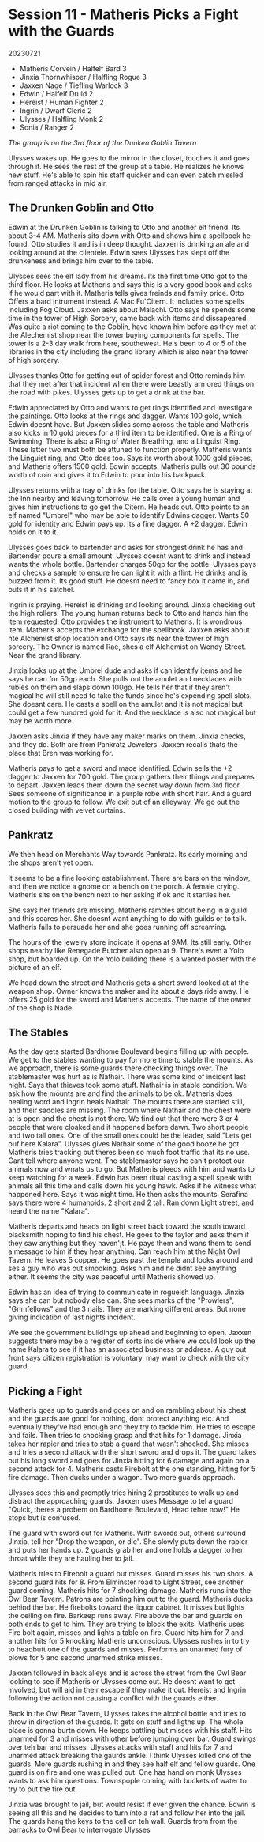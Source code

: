 # Session 11 - Matheris Picks a Fight with the Guards

20230721
- Matheris Corvein / Halfelf Bard 3
- Jinxia Thornwhisper / Halfling Rogue 3
- Jaxxen Nage / Tiefling Warlock 3
- Edwin / Halfelf Druid 2
- Hereist / Human Fighter 2
- Ingrin / Dwarf Cleric 2
- Ulysses / Halfling Monk 2
- Sonia / Ranger 2

_The group is on the 3rd floor of the Dunken Goblin Tavern_

Ulysses wakes up. He goes to the mirror in the closet, touches it and goes through it. He sees the rest of the group at a table. He realizes he knows new stuff. He's able to spin his staff quicker and can even catch missled from ranged attacks in mid air.

## The Drunken Goblin and Otto

Edwin at the Drunken Goblin is talking to Otto and another elf friend. Its about 3-4 AM. Matheris sits down with Otto and shows him a spellbook he found. Otto studies it and is in deep thought. Jaxxen is drinking an ale and looking around at the clientele. Edwin sees Ulysses has slept off the drunkeness and brings him over to the table. 

Ulysses sees the elf lady from his dreams. Its the first time Otto got to the third floor. He looks at Matheris and says this is a very good book and asks if he would part with it. Matheris tells gives freinds and family price. Otto Offers a bard intrument instead. A Mac Fu'Citern. It includes some spells including Fog Cloud.  Jaxxen asks about Malachi. Otto says he spends some time in the tower of High Sorcery, came back with items and dissapeared. Was quite a riot coming to the Goblin, have known him before as they met at the Alechemist shop near the tower buying components for spells. The tower is a 2-3 day walk from here, southewest. He's been to 4 or 5 of the libraries in the city including the grand library which is also near the tower of high sorcery.

Ulysses thanks Otto for getting out of spider forest and Otto reminds him that they met after that incident when there were beastly armored things on the road with pikes. Ulysses gets up to get a drink at the bar.

Edwin appreciated by Otto and wants to get rings identified and investigate the paintings. Otto looks at the rings and dagger. Wants 100 gold, which Edwin doesnt have. But Jaxxen slides some across the table and Matheris also kicks in 10 gold pieces for a third item to be identified. One is a Ring of Swimming. There is also a Ring of Water Breathing, and a Linguist Ring. These latter two must both be attuned to function properly. Matheris wants the Linguist ring, and Otto does too.  Says its worth about 1000 gold pieces, and Matheris offers 1500 gold. Edwin accepts.  Matheris pulls out 30 pounds worth of coin and gives it to Edwin to pour into his backpack.

Ulysses returns with a tray of drinks for the table. Otto says he is staying at the Inn nearby and leaving tomorrow. He calls over a young human and gives him instructions to go get the Citern. He heads out. Otto points to an elf named "Umbrel" who may be able to identify Edwins dagger. Wants 50 gold for identity and Edwin pays up. Its a fine dagger. A +2 dagger. Edwin holds on it to it.

Ulysses goes back to bartender and asks for strongest drink he has and Bartender pours a small amount. Ulysses doesnt want to drink and instead wants the whole bottle. Bartender charges 50gp for the bottle. Ulysses pays and checks a sample to ensure he can light it with a flint. He drinks and is buzzed from it. Its good stuff. He doesnt need to fancy box it came in, and puts it in his satchel.

Ingrin is praying. Hereist is drinking and looking around. Jinxia checking out the high rollers. The young human returns back to Otto and hands him the item requested. Otto provides the instrument to Matheris. It is wondrous item. Matheris accepts the exchange for the spellbook.  Jaxxen asks about hte Alchemist shop location and Otto says its near the tower of high sorcery.  The Owner is named Rae, shes a elf Alchemist on Wendy Street. Near the grand library.

Jinxia looks up at the Umbrel dude and asks if can identify items and he says he can for 50gp each. She pulls out the amulet and necklaces with rubies on them and slaps down 100gp.  He tells her that if they aren't magical he will still need to take the funds since he's expending spell slots. She doesnt care. He casts a spell on the amulet and it is not magical but could get a few hundred gold for it. And the necklace is also not magical but may be worth more.

Jaxxen asks Jinxia if they have any maker marks on them. Jinxia checks, and they do. Both are from Pankratz Jewelers. Jaxxen recalls thats the place that Bren was working for.

Matheris pays to get a sword and mace identified. Edwin sells the +2 dagger to Jaxxen for 700 gold.  The group gathers their things and prepares to depart. Jaxxen leads them down the secret way down from 3rd floor. Sees someone of significance in a purple robe with short hair. And a guard motion to the group to follow. We exit out of an alleyway. We go out the closed building with velvet curtains. 

## Pankratz

We then head on Merchants Way towards Pankratz. Its early morning and the shops aren't yet open.

It seems to be a fine looking establishment. There are bars on the window, and then we notice a gnome on a bench on the porch. A female crying. Matheris sits on the bench next to her asking if ok and it startles her.

She says her friends are missing. Matheris rambles about being in a guild and this scares her. She doesnt want anything to do with guilds or to talk. Matheris fails to persuade her and she goes running off screaming.

The hours of the jewelry store indicate it opens at 9AM. Its still early. Other shops nearby like Renegade Butcher also open at 9. There's even a Yolo shop, but boarded up. On the Yolo building there is a wanted poster with the picture of an elf.

We head down the street and Matheris gets a short sword looked at at the weapon shop. Owner knows the maker and its about a days ride away. He offers 25 gold for the sword and Matheris accepts.  The name of the owner of the shop is Nade.

## The Stables

As the day gets started Bardhome Boulevard begins filling up with people. We get to the stables wanting to pay for more time to stable the mounts. As we approach, there is some guards there checking things over. The stablemaster was hurt as is Nathair.  There was some kind of incident last night. Says that thieves took some stuff. Nathair is in stable condition.  We ask how the mounts are and find the animals to be ok. Matheris does healing word and Ingrin heals Nathair. The mounts there are startled still, and their saddles are missing.  The room where Nathair and the chest were at is open and the chest is not there. We find out that there were 3 or 4 people that were cloaked and it happened before dawn. Two short people and two tall ones. One of the small ones could be the leader, said "Lets get ouf here Kalara". Ulysses gives Nathair some of the good booze he got. Matheris tries tracking but theres been so much foot traffic that its no use. Cant tell where anyone went.  The stablemaster says he can't protect our animals now and wnats us to go. But Matheris pleeds with him and wants to keep watching for a week. Edwin has been ritual casting a spell speak with animals all this time and calls down his young hawk. Asks if he witness what happened here. Says it was night time. He then asks the mounts. Serafina says there were 4 humanoids. 2 short and 2 tall. Ran down Light street, and heard the name "Kalara".  

Matheris departs and heads on light street back toward the south toward blacksmith hoping to find his chest. He goes to the taylor and asks them if they saw anything but they haven';t. He pays them and wans them to send a message to him if they hear anything. Can reach him at the Night Owl Tavern. He leaves 5 copper. He goes past the temple and looks around and ses a guy who was out smooking. Asks him and he didnt see anything either.  It seems the city was peaceful until Matheris showed up.

Edwin has an idea of trying to communicate in rogueish language. Jinxia says she can but nobody else can. She sees marks of the "Prowlers", "Grimfellows" and the 3 nails. They are marking different areas. But none giving indication of last nights incident.

We see the government buildings up ahead and beginning to open. Jaxxen suggests there may be a register of sorts inside where we could look up the name Kalara to see if it has an associated business or address. A guy out front says citizen registration is voluntary, may want to check with the city guard.

## Picking a Fight

Matheris goes up to guards and goes on and on rambling about his chest and the guards are good for nothing, dont protect anything etc. And eventually they've had enough and they try to tackle him. He tries to escape and fails. Then tries to shocking grasp and that hits for 1 damage. Jinxia takes her rapier and tries to stab a guard that wasn't shocked. She misses and tries a second attack with the short sword and drops it.  The guard takes out his long sword and goes for Jinxia hitting for 6 damage and again on a second attack for 4.  Matheris casts Firebolt at the one standing, hitting for 5 fire damage. Then ducks under a wagon. Two more guards approach.

Ulysses sees this and promptly tries hiring 2 prostitutes to walk up and distract the approaching guards.  Jaxxen uses Message to tel a guard "Quick, theres a probem on Bardhome Boulevard, Head tehre now!" He stops but is confused. 

The guard with sword out for Matheris. With swords out, others surround Jinxia, tell her "Drop the weapon, or die". She slowly puts down the rapier and puts her hands up. 2 guards grab her and one holds a dagger to her throat while they are hauling her to jail.

Matheris tries to Firebolt a guard but misses. Guard misses his two shots. A second guard hits for 8. From Elminster road to Light Street, see another guard coming. Matheris hits for  7 shocking damage. Matheris runs into the Owl Bear Tavern. Patrons are pointing him out to the guard.  Matheris ducks behind the bar. He firebolts toward the liquor cabinet. It misses but lights the ceiling on fire. Barkeep runs away. Fire above the bar and guards on both ends to get to him. They are trying to block the exits. Matheris uses Fire bolt again, misses and lights a table on fire. Guard hits him for 7 and another hits for 5 knocking Matheris unconscious. Ulysses rushes in to try to headbutt one of the guards and misses. Performs an unarmed fury of blows for 5 and second unarmed strike misses.  

Jaxxen followed in back alleys and is across the street from the Owl Bear looking to see if Matheris or Ulysses come out. He doesnt want to get involved, but will aid in their escape if they make it out.  Hereist and Ingrin following the action not causing a conflict with the guards either.

Back in the Owl Bear Tavern, Ulysses takes the alcohol bottle and tries to throw in direction of the guards. It gets on stuff and ligths up. The whole place is gonna burtn down. He keeps battling but misses with his staff. Hits unarmed for 3 and misses with other before jumping over bar. Guard swings over teh bar and misses. Ulysses attacks with staff and hits for 7 and unarmed attack breaking the gaurds ankle.  I think Ulysses killed one of the guards. More guards rushing in and they see half elf and fellow guards. One guard is on fire and one was pulled out. One has hand on monk Ulysses wants to ask him questions. Townspople coming with buckets of water to try to put the fire out.

Jinxia was brought to jail, but would resist if ever given the chance.  Edwin is seeing all this and he decides to turn into a rat and follow her into the jail.  The guards hang the keys to the cell on teh wall. Guards from from the barracks to Owl Bear to interrogate Ulysses
